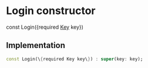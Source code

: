 


# Login constructor






const
Login(\{required [Key](https://api.flutter.dev/flutter/foundation/Key-class.html) key\})





## Implementation

```dart
const Login(\{required Key key\}) : super(key: key);
```







